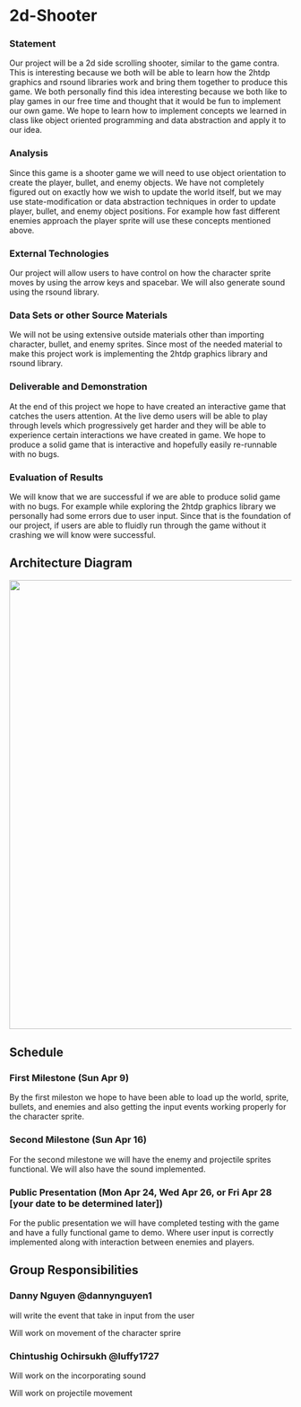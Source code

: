 # 2d-Shooter 

### Statement 
Our project will be a 2d side scrolling shooter, similar to the game contra. This is interesting because we both will be
able to learn how the 2htdp graphics and rsound libraries work and bring them together to produce this game. We both personally
find this idea interesting because we both like to play games in our free time and thought that it would be fun to implement our
own game. We hope to learn how to implement concepts we learned in class like object oriented programming and data abstraction
and apply it to our idea.

### Analysis
Since this game is a shooter game we will need to use object orientation to create the player, bullet, and enemy objects. We have not
completely figured out on exactly how we wish to update the world itself, but we may use state-modification or data abstraction techniques
in order to update player, bullet, and enemy object positions. For example how fast different enemies approach the player sprite will
use these concepts mentioned above.

### External Technologies
Our project will allow users to have control on how the character sprite moves by using the arrow keys and spacebar. We will also 
generate sound using the rsound library.

### Data Sets or other Source Materials
We will not be using extensive outside materials other than importing character, bullet, and enemy sprites. Since most of the needed material
to make this project work is implementing the 2htdp graphics library and rsound library.

### Deliverable and Demonstration
At the end of this project we hope to have created an interactive game that catches the users attention. At the live demo users will be able
to play through levels which progressively get harder and they will be able to experience certain interactions we have created in game. We hope 
to produce a solid game that is interactive and hopefully easily re-runnable with no bugs.

### Evaluation of Results 
We will know that we are successful if we are able to produce solid game with no bugs. For example while exploring the 2htdp graphics
library we personally had some errors due to user input. Since that is the foundation of our project, if users are able to fluidly run through
the game without it crashing we will know were successful.

## Architecture Diagram
<img src="https://github.com/oplS17projects/2d-Shooter/blob/master/Screen%20Shot%202017-04-02%20at%208.16.12%20PM.png" width="800" height="800">

## Schedule
### First Milestone (Sun Apr 9)
By the first mileston we hope to have been able to load up the world, sprite, bullets, and enemies and also getting the input 
events working properly for the character sprite.

### Second Milestone (Sun Apr 16)
For the second milestone we will have the enemy and projectile sprites functional. We will also have the sound implemented.

### Public Presentation (Mon Apr 24, Wed Apr 26, or Fri Apr 28 [your date to be determined later])
For the public presentation we will have completed testing with the game and have a fully functional game to demo. Where user input
is correctly implemented along with interaction between enemies and players. 

## Group Responsibilities

### Danny Nguyen @dannynguyen1
will write the event that take in input from the user

Will work on movement of the character sprire

### Chintushig Ochirsukh @luffy1727
Will work on the incorporating sound

Will work on projectile movement

 
